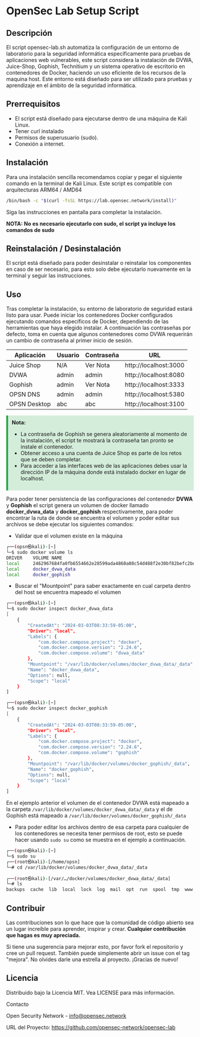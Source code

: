 # OpenSec Lab Setup Script

## Descripción
El script opensec-lab.sh automatiza la configuración de un entorno de laboratorio para la seguridad informática especificamente para pruebas de aplicaciones web vulnerables, este script considera la instalación de DVWA, Juice-Shop, Gophish, Technitium y un sistema operativo de escritorio en contenedores de Docker, haciendo un uso eficiente de los recursos de la maquina host. Este entorno está diseñado para ser utilizado para pruebas y aprendizaje en el ámbito de la seguridad informática.

## Prerrequisitos

- El script está diseñado para ejecutarse dentro de una máquina de Kali Linux.
- Tener curl instalado    
- Permisos de superusuario (sudo).    
- Conexión a internet.    

## Instalación

Para una instalación sencilla recomendamos copiar y pegar el siguiente comando en la terminal de Kali Linux. Este script es compatible con arquitecturas ARM64 / AMD64 
```bash
/bin/bash -c "$(curl -fsSL https://lab.opensec.network/install)"
```
Siga las instrucciones en pantalla para completar la instalación.

**NOTA: No es necesario ejecutarlo con sudo, el script ya incluye los comandos de sudo</span>**

## Reinstalación / Desinstalación

El script está diseñado para poder desinstalar o reinstalar los componentes en caso de ser necesario, para esto solo debe ejecutarlo nuevamente en la terminal y seguir las instrucciones.

## Uso

Tras completar la instalación, su entorno de laboratorio de seguridad estará listo para usar. Puede iniciar los contenedores Docker configurados ejecutando comandos específicos de Docker, dependiendo de las herramientas que haya elegido instalar. A continuación las contraseñas por defecto, toma en cuenta que algunos contenedores como DVWA requerirán un cambio de contraseña al primer inicio de sesión.
  
| Aplicación    | Usuario   | Contraseña| URL                 
|---------------|-----------|-----------|---------------------------|
| Juice Shop    | N/A       | Ver Nota  | http://localhost:3000     |
| DVWA          | admin     | admin     | http://localhost:8080     |
| Gophish       | admin     | Ver Nota  | http://localhost:3333     |
| OPSN DNS      | admin     | admin     | http://localhost:5380     |
| OPSN Desktop  | abc       | abc       | http://localhost:3100     |

<div style="background-color: #d4edda; border-left: 5px solid #28a745; padding: 10px;">
  <strong>Nota:</strong>
  <ul>
    <li>La contraseña de Gophish se genera aleatoriamente al momento de la instalación, el script te mostrará la contraseña tan pronto se instale el contenedor.</li>
    <li>Obtener acceso a una cuenta de Juice Shop es parte de los retos que se deben completar.</li>
    <li>Para acceder a las interfaces web de las aplicaciones debes usar la dirección IP de la máquina donde está instalado docker en lugar de localhost.</li>
  </ul>
</div>

Para poder tener persistencia de las configuraciones del contenedor **DVWA** y **Gophish** el script genera un volumen de docker llamado **docker_dvwa_data** y **docker_gophish** respectivamente, para poder encontrar la ruta de donde se encuentra el volumen y poder editar sus archivos se debe ejecutar los siguientes comandos:

- Validar que el volumen existe en la máquina
```bash
┌──(opsn㉿kali)-[~]
└─$ sudo docker volume ls
DRIVER    VOLUME NAME
local     2462967684fa0fb6554662e28599ada4860a08c54d488f2e30bf82befc2bd9e0
local     docker_dvwa_data
local     docker_gophish
```

- Buscar el "Mountpoint" para saber exactamente en cual carpeta dentro del host se encuentra mapeado el volumen

```bash
┌──(opsn㉿kali)-[~]
└─$ sudo docker inspect docker_dvwa_data
[
    {
        "CreatedAt": "2024-03-03T08:33:59-05:00",
        "Driver": "local",
        "Labels": {
            "com.docker.compose.project": "docker",
            "com.docker.compose.version": "2.24.6",
            "com.docker.compose.volume": "dvwa_data"
        },
        "Mountpoint": "/var/lib/docker/volumes/docker_dvwa_data/_data",
        "Name": "docker_dvwa_data",
        "Options": null,
        "Scope": "local"
    }
]
 ```

```bash
┌──(opsn㉿kali)-[~]
└─$ sudo docker inspect docker_gophish
[
    {
        "CreatedAt": "2024-03-03T08:33:59-05:00",
        "Driver": "local",
        "Labels": {
            "com.docker.compose.project": "docker",
            "com.docker.compose.version": "2.24.6",
            "com.docker.compose.volume": "gophish"
        },
        "Mountpoint": "/var/lib/docker/volumes/docker_gophish/_data",
        "Name": "docker_gophish",
        "Options": null,
        "Scope": "local"
    }
]
 ```

                                                                                                                                                           
En el ejemplo anterior el volumen de el contenedor DVWA está mapeado a la carpeta `/var/lib/docker/volumes/docker_dvwa_data/_data` y el de Gophish está mapeado a `/var/lib/docker/volumes/docker_gophish/_data`

- Para poder editar los archivos dentro de esa carpeta para cualquier de los contenedores se necesita tener permisos de root, esto se puede hacer usando `sudo su` como se muestra en el ejemplo a continuación.

```bash
┌──(opsn㉿kali)-[~]
└─$ sudo su                             
┌──(root㉿kali)-[/home/opsn]
└─# cd /var/lib/docker/volumes/docker_dvwa_data/_data
                                                                                                                                                                 
┌──(root㉿kali)-[/var/…/docker/volumes/docker_dvwa_data/_data]
└─# ls
backups  cache  lib  local  lock  log  mail  opt  run  spool  tmp  www
 ```

## Contribuir

Las contribuciones son lo que hace que la comunidad de código abierto sea un lugar increíble para aprender, inspirar y crear. **Cualquier contribución que hagas es muy apreciada.**

Si tiene una sugerencia para mejorar esto, por favor fork el repositorio y cree un pull request. También puede simplemente abrir un issue con el tag "mejora". No olvides darle una estrella al proyecto. ¡Gracias de nuevo!

## Licencia

Distribuido bajo la Licencia MIT. Vea LICENSE para más información.

Contacto

Open Security Network - info@opensec.network

URL del Proyecto: https://github.com/opensec-network/opensec-lab
